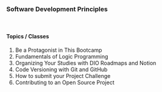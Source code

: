<head>
     <h3>Software Development Principles </h3>
     <br>
</head>

<body>
     <h4>Topics / Classes</h4>
         <ol>
             <li>Be a Protagonist in This Bootcamp</li>
             <li>Fundamentals of Logic Programming</li>
             <li>Organizing Your Studies with DIO Roadmaps and Notion</li>
             <li>Code Versioning with Git and GitHub</li>
             <li>How to submit your Project Challenge</li>
             <li>Contributing to an Open Source Project</li>
     </ol>
</body>